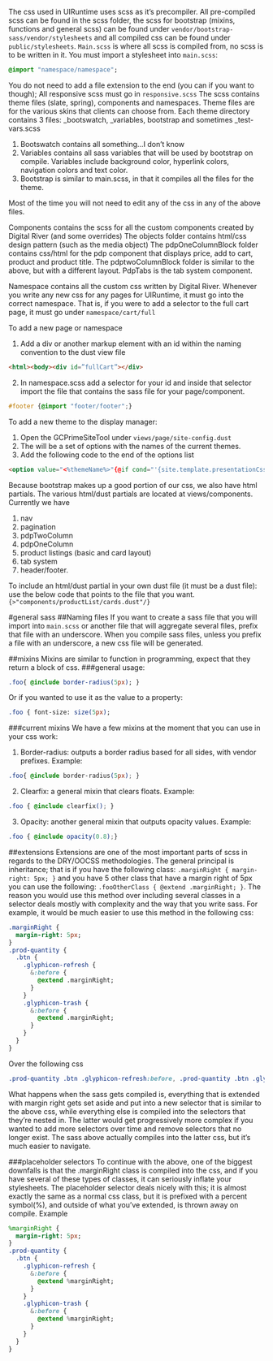 The css used in UIRuntime uses scss as it’s precompiler. All pre-compiled scss can be found in the scss folder, the scss for bootstrap (mixins, functions and general scss) can be found under `vendor/bootstrap-sass/vendor/stylesheets` and all compiled css can be found under `public/stylesheets`.
`Main.scss` is where all scss is compiled from, no scss is to be written in it. You must import a stylesheet into `main.scss`: 
```sass
@import "namespace/namespace";
```

You do not need to add a file extension to the end (you can if you want to though);
All responsive scss must go in `responsive.scss`
The scss contains theme files (slate, spring), components and namespaces.
Theme files are for the various skins that clients can choose from. Each theme directory contains 3 files: _bootswatch, _variables, bootstrap and sometimes _test-vars.scss

1. Bootswatch contains all something…I don’t know
2. Variables contains all sass variables that will be used by bootstrap on compile. Variables include background color, hyperlink colors, navigation colors and text color.
3. Bootstrap is similar to main.scss, in that it compiles all the files for the theme.



Most of the time you will not need to edit any of the css in any of the above files.

Components contains the scss for all the custom components created by Digital River (and some overrides)
The objects folder contains html/css design pattern (such as the media object)
The pdpOneColumnBlock folder contains css/html for the pdp component that displays price, add to cart, product and product title.
The pdptwoColumnBlock folder is similar to the above, but with a different layout.
PdpTabs is the tab system component.

Namespace contains all the custom css written by Digital River. Whenever you write any new css for any pages for UIRuntime, it must go into the correct namespace. That is, if you were to add a selector to the full cart page, it must go under `namespace/cart/full`

To add a new page or namespace

1.	 Add a div or another markup element with an id within the naming convention to the dust view file 
```html
<html><body><div id=”fullCart”></div>
```
2.	In namespace.scss add a selector for your id and inside that selector import the file that contains the sass file for your page/component. 
```css
#footer {@import "footer/footer";}
```

To add a new theme to the display manager: 

1.	Open the GCPrimeSiteTool under `views/page/site-config.dust`
2.	The will be a set of options with the names of the current themes.
3.	Add the following code to the end of the options list
```html
<option value="<%themeName%>"{@if cond="'{site.template.presentationCss}' == '<%themeName%>'"} selected{/if}><%themeName%></option>
```

Because bootstrap makes up a good portion of our css, we also have html partials. The various html/dust partials are located at views/components.
Currently we have 
1.	nav 
2.	pagination
3.	pdpTwoColumn
4.	pdpOneColumn
5.	product listings (basic and card layout)
6.	tab system
7.	header/footer.

To include an html/dust partial in your own dust file (it must be a dust file): use the below code that points to the file that you want.
` {>"components/productList/cards.dust"/}`

#general sass
##Naming files 
If you want to create a sass file that you will import into `main.scss` or another file that will aggregate several files, prefix that file with an underscore. When you compile sass files, unless you prefix a file with an underscore, a new css file will be generated.

##mixins 
Mixins are similar to function in programming, expect that they return a block of css.
###general usage:
```sass
.foo{ @include border-radius(5px); }
```
Or if you wanted to use it as the value to a property:
```sass
.foo { font-size: size(5px);
```
###current mixins 
We have a few mixins at the moment that you can use in your css work:
1.	Border-radius: outputs a border radius based for all sides, with vendor prefixes. Example:
 ```css
.foo{ @include border-radius(5px); }
```
2.	Clearfix: a general mixin that clears floats. Example: 
```css
.foo { @include clearfix(); }
```
3.	Opacity: another general mixin that outputs opacity values. Example:
```css
.foo { @include opacity(0.8);}
```

##extensions 
Extensions are one of the most important parts of scss in regards to the DRY/OOCSS methodologies. The general principal is inheritance; that is if you have the following class: `.marginRight { margin-right: 5px; }` and you have 5 other class that have a margin right of 5px you can use the following: `.fooOtherClass { @extend .marginRight; }`. The reason you would use this method over including several classes in a selector deals mostly with complexity and the way that you write sass. For example, it would be much easier to use this method in the following css: 





```sass
.marginRight {
  margin-right: 5px;
} 
.prod-quantity {
  .btn {
    .glyphicon-refresh {
      &:before {
        @extend .marginRight;
      }
    }
    .glyphicon-trash {
      &:before {
        @extend .marginRight;
      }
    }
  }
}
````
Over the following css
```css
.prod-quantity .btn .glyphicon-refresh:before, .prod-quantity .btn .glyphicon-trash:before { margin-right: 5px;}
```

What happens when the sass gets compiled is, everything that is extended with margin right gets set aside and put into a new selector that is similar to the above css, while everything else is compiled into the selectors that they’re nested in.
The latter would get progressively more complex if you wanted to add more selectors over time and remove selectors that no longer exist. 
The sass above actually compiles into the latter css, but it’s much easier to navigate.

###placeholder selectors 
To continue with the above, one of the biggest downfalls is that the .marginRight class is compiled into the css, and if you have several of these types of classes, it can seriously inflate your stylesheets. The placeholder selector deals nicely with this; it is almost exactly the same as a normal css class, but it is prefixed with a percent symbol(%), and outside of what you’ve extended, is thrown away on compile.
Example 
```sass
%marginRight {
  margin-right: 5px;
} 
.prod-quantity {
  .btn {
    .glyphicon-refresh {
      &:before {
        @extend %marginRight;
      }
    }
    .glyphicon-trash {
      &:before {
        @extend %marginRight;
      }
    }
  }
}
````





